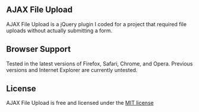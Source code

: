AJAX File Upload
--------------------

AJAX File Upload is a jQuery plugin I coded for a project that required file uploads without actually submitting a form.

Browser Support
--------------------

Tested in the latest versions of Firefox, Safari, Chrome, and Opera. Previous versions and Internet Explorer are currently untested.

License
--------------------

AJAX File Upload is free and licensed under the [MIT license](http://davgothic.com/mit-license/)
